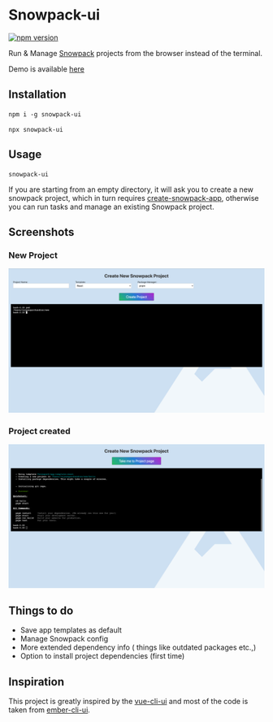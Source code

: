 # Snowpack-ui
[![npm version](http://img.shields.io/npm/v/snowpack-ui.svg?style=flat)](https://npmjs.org/package/snowpack-ui "View this project on npm")


Run & Manage [Snowpack](https://snowpack.dev) projects from the browser instead of the terminal. 

Demo is available [here](https://youtu.be/PtAnQ-6zBUU)

## Installation

```
npm i -g snowpack-ui
```

```
npx snowpack-ui
```


## Usage

```
snowpack-ui
```

If you are starting from an empty directory, it will ask you to create a new snowpack project, which in turn requires [create-snowpack-app](https://github.com/snowpackjs/snowpack/tree/master/create-snowpack-app), 
otherwise you can run tasks and manage an existing Snowpack project.

## Screenshots

### New Project
![new project](screenshots/new-project.png)

### Project created
![project created](screenshots/project-created.png)

## Things to do
- Save app templates as default
- Manage Snowpack config
- More extended dependency info ( things like outdated packages etc.,)
- Option to install project dependencies (first time)


## Inspiration
This project is greatly inspired by the [vue-cli-ui](https://cli.vuejs.org/) and most of the code is taken from [ember-cli-ui](https://github.com/rajasegar/ember-cli-ui).
